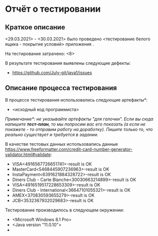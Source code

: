 # Отчёт о тестировании <Credit Card Number Validator>

## Краткое описание

<29.03.2021> - <30.03.2021> было проведено <тестирование белого ящика - покрытие условий> приложения <Credit Card Number Validator>.

На тестирование затрачено: <8>

В результате тестирования выявлены следующие дефекты:
* <https://github.com/July-git/java1/issues>


## Описание процесса тестирования

В процессе тестирования использовались следующие артефакты*:
* <исходный код программиста>

*Примечание\*: не указывайте артефакты "для галочки". Если вы сюда напишите **тест-план**, то мы попросим вас его показать (а если не покажете - то отправим работу на доработку). Пишите только то, что реально существует и требуется в задании.*

В качестве тестовых данных использовались данные <https://www.freeformatter.com/credit-card-number-generator-validator.html#validate>:
* VISA<4916567726651741>-result is OK
* MasterCard<5468445907236963>-result is OK
* InstaPayment<6391621884328722>-result is OK
* Diners Club - Carte Blanche<30030663214899>-result is OK
* VISA<4916519517228653309>-result is OK
* Diners Club - International<36647101055321>-result is OK
* AMEX<370830593655279>-result is OK
* JCB<3532367932029683>-result is OK

Тестирование производилось в следующем окружении:
* <Microsoft Windows 8.1 Pro>
* <Java version "11.0.10">
* <Google Chrome>

